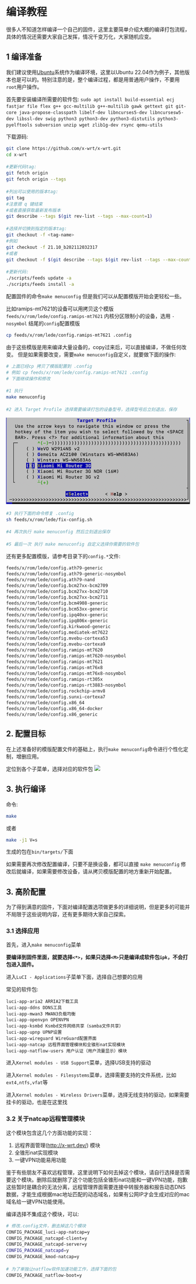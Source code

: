 # 编译教程

很多人不知道怎样编译一个自己的固件，这里主要简单介绍大概的编译打包流程，具体的情况还需要大家自己发挥，情况千变万化，大家随机应变。

## 1 编译准备
我们建议使用[Ubuntu](https://www.ubuntu.com/)系统作为编译环境，这里以Ubuntu 22.04作为例子，其他版本也是可以的。特别注意的是，整个编译过程，都是用普通用户操作，不要用`root`用户操作。

首先要安装编译所需要的软件包:
`sudo apt install build-essential ecj fastjar file flex g++ gcc-multilib g++-multilib gawk gettext git git-core java-propose-classpath libelf-dev libncurses5-dev libncursesw5-dev libssl-dev swig python3 python3-dev python3-distutils python3-pyelftools subversion unzip wget zlib1g-dev rsync qemu-utils`

下载源码:
```sh
git clone https://github.com/x-wrt/x-wrt.git
cd x-wrt

#更新代码tag:
git fetch origin
git fetch origin --tags

#列出可以使用的版本tag:
git tag
#注意摁 q 键结束
#或者直接获取最新发布版本
git describe --tags $(git rev-list --tags --max-count=1)

#选择并切换到指定的版本tag:
git checkout -f <tag-name>
#例如
git checkout -f 21.10_b202112032317
#或者
git checkout -f $(git describe --tags $(git rev-list --tags --max-count=1))

#更新代码:
./scripts/feeds update -a
./scripts/feeds install -a
```

配置固件的命令`make menuconfig` 但是我们可以从配置模版开始会更轻松一些。

比如ramips-mt7621的设备可以用拷贝这个模版`feeds/x/rom/lede/config.ramips-mt7621`
内核分区限制小的设备，选用 `-nosymbol` 结尾的`config`配置模版
```sh
cp feeds/x/rom/lede/config.ramips-mt7621 .config
```

由于这些模版是用来编译大量设备的，copy过来后，可以直接编译，不做任何改变。
但是如果需要改变，需要`make menuconfig`自定义，就要做下面的操作:
```sh
# 上面已经cp 拷贝了模版配置到 .config
# 例如 cp feeds/x/rom/lede/config.ramips-mt7621 .config
# 下面继续操作和修改

#1 执行
make menuconfig

#2 进入 Target Profile 选择需要编译打包的设备型号，选择型号后立刻退出，保存
```

![](./build-target.png)

```sh
#3 执行下面的命令修复 .config
sh feeds/x/rom/lede/fix-config.sh

#4 再次执行 make menuconfig 然后立刻退出保存

#5 最后一次 执行 make menuconfig 自定义选择你需要的软件包

```

还有更多配置模版，请参考目录下的`config.*`文件:
```
feeds/x/rom/lede/config.ath79-generic
feeds/x/rom/lede/config.ath79-generic-nosymbol
feeds/x/rom/lede/config.ath79-nand
feeds/x/rom/lede/config.bcm27xx-bcm2709
feeds/x/rom/lede/config.bcm27xx-bcm2710
feeds/x/rom/lede/config.bcm27xx-bcm2711
feeds/x/rom/lede/config.bcm4908-generic
feeds/x/rom/lede/config.bcm53xx-generic
feeds/x/rom/lede/config.ipq40xx-generic
feeds/x/rom/lede/config.ipq806x-generic
feeds/x/rom/lede/config.kirkwood-generic
feeds/x/rom/lede/config.mediatek-mt7622
feeds/x/rom/lede/config.mvebu-cortexa53
feeds/x/rom/lede/config.mvebu-cortexa9
feeds/x/rom/lede/config.ramips-mt7620
feeds/x/rom/lede/config.ramips-mt7620-nosymbol
feeds/x/rom/lede/config.ramips-mt7621
feeds/x/rom/lede/config.ramips-mt76x8
feeds/x/rom/lede/config.ramips-mt76x8-nosymbol
feeds/x/rom/lede/config.ramips-rt305x
feeds/x/rom/lede/config.ramips-rt3883-nosymbol
feeds/x/rom/lede/config.rockchip-armv8
feeds/x/rom/lede/config.sunxi-cortexa7
feeds/x/rom/lede/config.x86_64
feeds/x/rom/lede/config.x86_64-docker
feeds/x/rom/lede/config.x86_generic
```

## 2. 配置目标
在上述准备好的模版配置文件的基础上，执行`make menuconfig`命令进行个性化定制，增删应用。

定位到各个子菜单，选择对应的软件包
![](./build-m.png)

## 3. 执行编译
命令:
```sh
make
```
或者
```sh
make -j1 V=s
```

生成的包在`bin/targets/`下面


如果需要再次修改配置编译，只要不是换设备，都可以直接 `make menuconfig` 修改后就编译，如果需要修改设备，请从拷贝模版配置的地方重新开始配置。


## 3. 高阶配置
为了得到满意的固件，下面对编译配置选项做更多的详细说明，但是更多的可能并不局限于这些说明内容，还有更多期待大家自己探索。

### 3.1 选择应用
首先，进入`make menuconfig`菜单

**要编译到固件里面，就要选择`<*>`，如果只选择`<M>`只是编译成软件包`ipk`，不会打包进入固件。**

进入`LuCI - Applications`子菜单下面，选择自己想要的应用

常见的软件包:
```
luci-app-aria2 ARRIA2下载工具
luci-app-ddns DDNS工具
luci-app-mwan3 MWAN3负载均衡
luci-app-openvpn OPENVPN
luci-app-ksmbd Ksmbd文件网络共享（samba文件共享）
luci-app-upnp UPNP设置
luci-app-wireguard WireGuard配置界面
luci-app-natcap 远程界面管理模块和全锥形nat实现模块
luci-app-natflow-users 用户认证（用户流量显示）模块
```

进入`Kernel modules - USB Support`菜单，选择USB支持的驱动

进入`Kernel modules - Filesystems`菜单，选择需要支持的文件系统，比如`ext4,ntfs,vfat`等

进入`Kernel modules - Wireless Drivers`菜单，选择无线支持的驱动，如果需要挂卡的驱动，也是在这里找

### 3.2 关于natcap远程管理模块
这个模块包含这几个方面功能的实现：
1. 远程界面管理(http://x-wrt.dev/) 模块
2. 全锥形nat实现模块
3. 一键VPN功能易用功能

鉴于有些朋友不喜欢远程管理，这里说明下如何去掉这个模块，请自行选择是否需要这个模块。删除后就删除了这个功能包括全锥形nat功能和一键VPN功能，抱歉这些暂时是耦合的无法分离，远程管理界面需要连接中转服务器和报告动态DNS数据，才能生成根据mac地址匹配的动态域名，如果有公网IP才会生成对应的mac域名给一键VPN功能使用。

编译选择不集成这个模块，可以:
```sh
# 修改.config文件，删去掉这几个模块
CONFIG_PACKAGE_luci-app-natcap=y
CONFIG_PACKAGE_natcapd-client=y
CONFIG_PACKAGE_natcapd-server=y
CONFIG_PACKAGE_natcapd=y
CONFIG_PACKAGE_kmod-natcap=y

# 为了单独让natflow软件加速功能工作，选择下面的包
CONFIG_PACKAGE_natflow-boot=y
```
